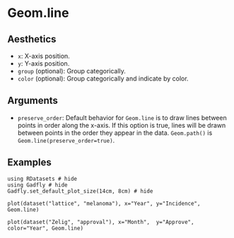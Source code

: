 # Geom.line

## Aesthetics

  * `x`: X-axis position.
  * `y`: Y-axis position.
  * `group` (optional): Group categorically.
  * `color` (optional): Group categorically and indicate by color.

## Arguments

  * `preserve_order`: Default behavior for `Geom.line` is to draw lines between
    points in order along the x-axis. If this option is true, lines will be
    drawn between points in the order they appear in the data. `Geom.path()` is
    `Geom.line(preserve_order=true)`.


## Examples

```@example 1
using RDatasets # hide
using Gadfly # hide
Gadfly.set_default_plot_size(14cm, 8cm) # hide
```

```@example 1
plot(dataset("lattice", "melanoma"), x="Year", y="Incidence", Geom.line)
```

```@example 1
plot(dataset("Zelig", "approval"), x="Month",  y="Approve", color="Year", Geom.line)
```
